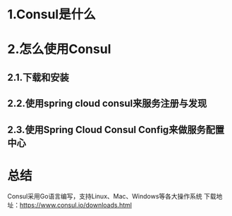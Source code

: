 # 1.Consul是什么
# 2.怎么使用Consul
## 2.1.下载和安装
## 2.2.使用spring cloud consul来服务注册与发现
## 2.3.使用Spring Cloud Consul Config来做服务配置中心
# 总结
Consul采用Go语言编写，支持Linux、Mac、Windows等各大操作系统
下载地址：https://www.consul.io/downloads.html